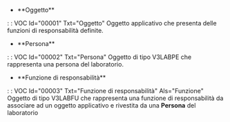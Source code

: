 - \*\*Oggetto\*\*

 :  : VOC Id="00001" Txt="Oggetto"
Oggetto applicativo che presenta delle funzioni di responsabilità definite.

- \*\*Persona\*\*

 :  : VOC Id="00002" Txt="Persona"
Oggetto di tipo V3LABPE che rappresenta una persona del laboratorio.

- \*\*Funzione di responsabilità\*\*

 :  : VOC Id="00003" Txt="Funzione di responsabilità" Als="Funzione"
Oggetto di tipo V3LABFU che rappresenta una funzione di responsabilità da associare ad un oggetto applicativo e rivestita da una **Persona** del laboratorio

